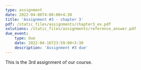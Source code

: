 ```yaml
---
type: assignment
date: 2022-04-06T4:00:00+4:30
title: 'Assignment #3 - chapter 3'
pdf: /static_files/assignments/chapter3_ex.pdf
solutions: /static_files/assignments/reference_answer.pdf
due_event: 
    type: due
    date: 2022-04-16T23:59:00+3:30
    description: 'Assignment #3 due'
---
```

This is the 3rd assignment of our course.
